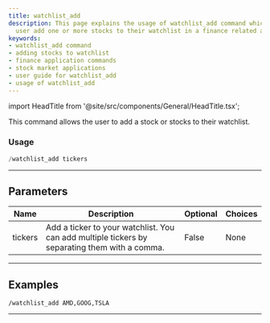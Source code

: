 ```yaml
---
title: watchlist_add
description: This page explains the usage of watchlist_add command which lets the
  user add one or more stocks to their watchlist in a finance related application.
keywords:
- watchlist_add command
- adding stocks to watchlist
- finance application commands
- stock market applications
- user guide for watchlist_add
- usage of watchlist_add
---
```


import HeadTitle from '@site/src/components/General/HeadTitle.tsx';

<HeadTitle title="watchlist_add - Overview - Telegram - Reference | OpenBB Bot Docs" />

This command allows the user to add a stock or stocks to their watchlist.

### Usage

```python wordwrap
/watchlist_add tickers
```

---

## Parameters

| Name | Description | Optional | Choices |
| ---- | ----------- | -------- | ------- |
| tickers | Add a ticker to your watchlist. You can add multiple tickers by separating them with a comma. | False | None |


---

## Examples

```
/watchlist_add AMD,GOOG,TSLA
```
---
